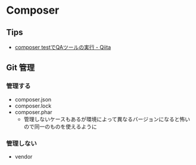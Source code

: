# Composer

## Tips
- [composer testでQAツールの実行 - Qiita](https://qiita.com/koriym/items/036dc0ceda5606be473b)

## Git 管理
### 管理する
- composer.json
- composer.lock
- composer.phar
  - 管理しないケースもあるが環境によって異なるバージョンになると怖いので同一のものを使えるように
### 管理しない
- vendor
